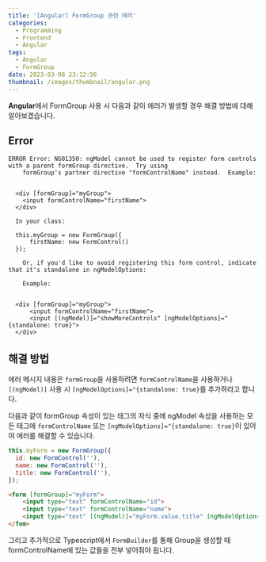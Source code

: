 ```yaml
---
title: '[Angular] FormGroup 관련 에러'
categories:
  - Programming
  - Frontend
  - Angular
tags:
  - Angular
  - FormGroup
date: 2023-03-08 23:12:56
thumbnail: /images/thumbnail/angular.png
---
```


**Angular**에서 FormGroup 사용 시 다음과 같이 에러가 발생할 경우 해결 방법에 대해 알아보겠습니다.

## Error

```shell
ERROR Error: NG01350: ngModel cannot be used to register form controls with a parent formGroup directive.  Try using
    formGroup's partner directive "formControlName" instead.  Example:


  <div [formGroup]="myGroup">
    <input formControlName="firstName">
  </div>

  In your class:

  this.myGroup = new FormGroup({
      firstName: new FormControl()
  });

    Or, if you'd like to avoid registering this form control, indicate that it's standalone in ngModelOptions:

    Example:


  <div [formGroup]="myGroup">
      <input formControlName="firstName">
      <input [(ngModel)]="showMoreControls" [ngModelOptions]="{standalone: true}">
  </div>
```

## 해결 방법

에러 메시지 내용은 `formGroup`을 사용하려면 `formControlName`을 사용하거나 `[(ngModel)]` 사용 시 `[ngModelOptions]="{standalone: true}`를 추가하라고 합니다.

다음과 같이 formGroup 속성이 있는 태그의 자식 중에 ngModel 속성을 사용하는 모든 태그에 `formControlName` 또는 `[ngModelOptions]="{standalone: true}`이 있어야 에러를 해결할 수 있습니다.

```js
this.myForm = new FormGroup({
  id: new FormControl(''),
  name: new FormControl(''),
  title: new FormControl(''),
});
```

```html
<form [formGroup]="myForm">
    <input type="text" formControlName="id">
    <input type="text" formControlName="name">
    <input type="text" [(ngModel)]="myForm.value.title" [ngModelOptions]="{standalone: true}">
</fom>
```

그리고 추가적으로 Typescript에서 `FormBuilder`를 통해 Group을 생성할 때 formControlName에 있는 값들을 전부 넣어줘야 됩니다.
